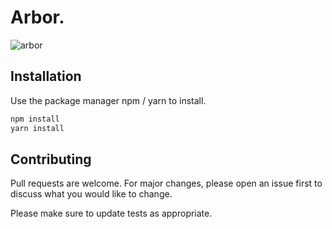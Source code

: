 # Arbor.

![arbor](https://user-images.githubusercontent.com/66514052/88294018-5d374080-cd19-11ea-8104-4ec298030396.gif)

## Installation

Use the package manager npm / yarn to install.

```bash
npm install
yarn install
```

## Contributing
Pull requests are welcome. For major changes, please open an issue first to discuss what you would like to change.

Please make sure to update tests as appropriate.


